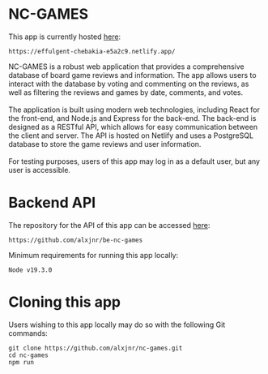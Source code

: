 # NC-GAMES

This app is currently hosted [here](https://effulgent-chebakia-e5a2c9.netlify.app/):

`https://effulgent-chebakia-e5a2c9.netlify.app/`

NC-GAMES is a robust web application that provides a comprehensive database of board game reviews and information. The app allows users to interact with the database by voting and commenting on the reviews, as well as filtering the reviews and games by date, comments, and votes. 
<br>
<br>
The application is built using modern web technologies, including React for the front-end, and Node.js and Express for the back-end. The back-end is designed as a RESTful API, which allows for easy communication between the client and server. The API is hosted on Netlify and uses a PostgreSQL database to store the game reviews and user information.
<br>
<br>
For testing purposes, users of this app may log in as a default user, but any user is accessible.

# Backend API

The repository for the API of this app can be accessed [here](https://github.com/alxjnr/be-nc-games):

`https://github.com/alxjnr/be-nc-games`

Minimum requirements for running this app locally:

`Node v19.3.0`

# Cloning this app

Users wishing to this app locally may do so with the following Git commands:

```
git clone https://github.com/alxjnr/nc-games.git
cd nc-games
npm run
```
